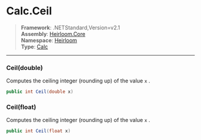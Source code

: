 # Calc.Ceil

> **Framework**: .NETStandard,Version=v2.1  
> **Assembly**: [Heirloom.Core][0]  
> **Namespace**: [Heirloom][0]  
> **Type**: [Calc][1]  

--------------------------------------------------------------------------------

### Ceil(double)

Computes the ceiling integer (rounding up) of the value `x` .

```cs
public int Ceil(double x)
```

### Ceil(float)

Computes the ceiling integer (rounding up) of the value `x` .

```cs
public int Ceil(float x)
```

[0]: ..\Heirloom.Core.md
[1]: Heirloom.Calc.md
